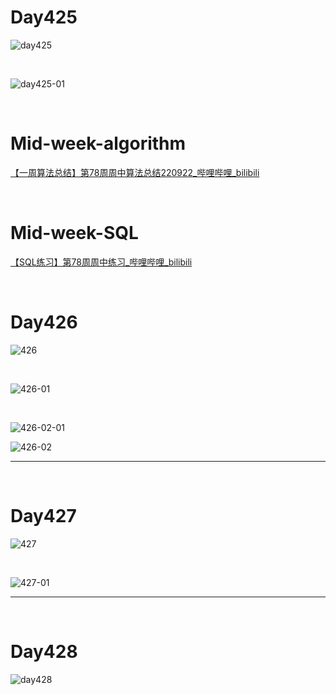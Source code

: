 # Day425

![day425](assets/day425.jpg)

&nbsp;

![day425-01](assets/day425-01.jpg)

&nbsp;

# Mid-week-algorithm

[【一周算法总结】第78周周中算法总结220922_哔哩哔哩_bilibili](https://www.bilibili.com/video/BV1e8411b7ZM/?spm_id_from=333.1007.top_right_bar_window_dynamic.content.click)

&nbsp;

# Mid-week-SQL

[【SQL练习】第78周周中练习_哔哩哔哩_bilibili](https://www.bilibili.com/video/BV1Td4y1M7H3/?vd_source=0e2e4fb78a4d00f87c3860e1ba2bc5b7)

&nbsp;

# Day426

![426](assets/426.png)

&nbsp;

![426-01](assets/426-01.png)

&nbsp;

![426-02-01](assets/426-02-01.jpg)

![426-02](assets/426-02.jpg)

---

&nbsp;

# Day427

![427](assets/427.jpg)

&nbsp;

![427-01](assets/427-01.jpg)

---

&nbsp;

# Day428

![day428](assets/day428.png)


